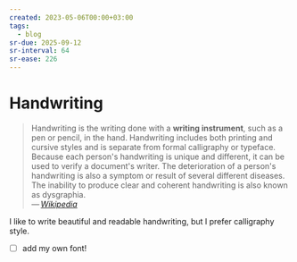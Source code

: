 ```yaml
---
created: 2023-05-06T00:00+03:00
tags:
  - blog
sr-due: 2025-09-12
sr-interval: 64
sr-ease: 226
---
```


# Handwriting

> Handwriting is the writing done with a **writing instrument**, such as a pen or pencil, in the hand. Handwriting includes both printing and cursive styles and is separate from formal calligraphy or typeface. Because each person's handwriting is unique and different, it can be used to verify a document's writer. The deterioration of a person's handwriting is also a symptom or result of several different diseases. The inability to produce clear and coherent handwriting is also known as dysgraphia.\
> — <cite>[Wikipedia](https://en.wikipedia.org/wiki/Handwriting)</cite>

I like to write beautiful and readable handwriting, but I prefer calligraphy style.

- [ ] add my own font!
